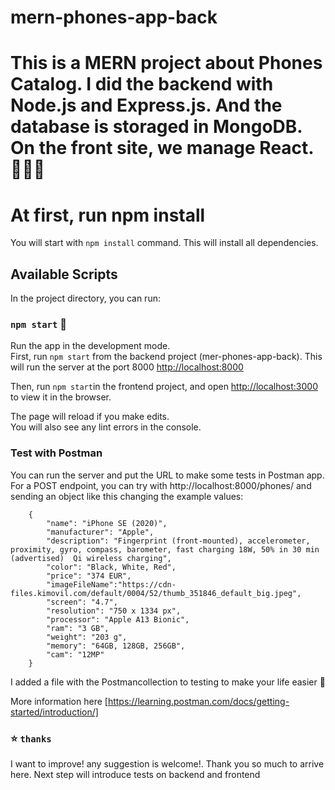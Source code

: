 # mern-phones-app-back

# This is a MERN project about Phones Catalog. I did the backend with Node.js and Express.js. And the database is storaged in MongoDB. On the front site, we manage React. 📱📲✨

# At first, run npm install

 You will start with `npm install` command. This will install all dependencies.

## Available Scripts

In the project directory, you can run:

### `npm start` 🚀

Run the app in the development mode.\
First, run `npm start` from the backend project (mer-phones-app-back). This will run the server at the port 8000 [http://localhost:8000](http://localhost:8000)

Then, run `npm start`in the frontend project, and open [http://localhost:3000](http://localhost:3000) to view it in the browser.

The page will reload if you make edits.\
You will also see any lint errors in the console.


### Test with Postman

You can run the server and put the URL to make some tests in Postman app. For a POST endpoint, you can try with http://localhost:8000/phones/ and sending an object like this changing the example values:

```
    {
        "name": "iPhone SE (2020)",
        "manufacturer": "Apple",
        "description": "Fingerprint (front-mounted), accelerometer, proximity, gyro, compass, barometer, fast charging 18W, 50% in 30 min (advertised)  Qi wireless charging",
        "color": "Black, White, Red",
        "price": "374 EUR",
        "imageFileName":"https://cdn-files.kimovil.com/default/0004/52/thumb_351846_default_big.jpeg",
        "screen": "4.7",
        "resolution": "750 x 1334 px",
        "processor": "Apple A13 Bionic",
        "ram": "3 GB",
        "weight": "203 g",
        "memory": "64GB, 128GB, 256GB",
        "cam": "12MP"
    }

```

I added a file with the Postmancollection to testing to make your life easier 🤞

More information here [https://learning.postman.com/docs/getting-started/introduction/]

### ⭐️ `thanks`
I want to improve! any suggestion is welcome!. Thank you so much to arrive here. Next step will introduce tests on backend and frontend

